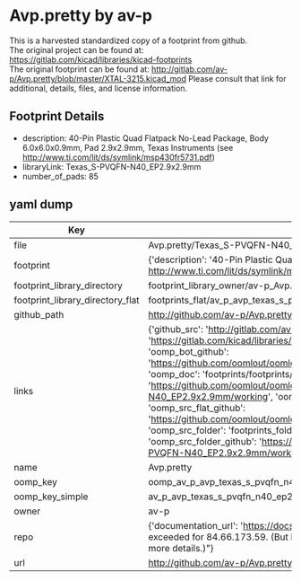 # Avp.pretty by av-p  
This is a harvested standardized copy of a footprint from github.  
The original project can be found at:  
https://gitlab.com/kicad/libraries/kicad-footprints  
The original footprint can be found at:
http://gitlab.com/av-p/Avp.pretty/blob/master/XTAL-3215.kicad_mod
Please consult that link for additional, details, files, and license information.  
## Footprint Details
* description: 40-Pin Plastic Quad Flatpack No-Lead Package, Body 6.0x6.0x0.9mm, Pad 2.9x2.9mm, Texas Instruments (see http://www.ti.com/lit/ds/symlink/msp430fr5731.pdf)  
* libraryLink: Texas_S-PVQFN-N40_EP2.9x2.9mm  
* number_of_pads: 85  
## yaml dump  
| Key | Value |  
| --- | --- |  
| file | Avp.pretty/Texas_S-PVQFN-N40_EP2.9x2.9mm.kicad_mod |  
| footprint | {'description': '40-Pin Plastic Quad Flatpack No-Lead Package, Body 6.0x6.0x0.9mm, Pad 2.9x2.9mm, Texas Instruments (see http://www.ti.com/lit/ds/symlink/msp430fr5731.pdf)', 'libraryLink': 'Texas_S-PVQFN-N40_EP2.9x2.9mm', 'number_of_pads': 85} |  
| footprint_library_directory | footprint_library_owner/av-p_Avp.pretty |  
| footprint_library_directory_flat | footprints_flat/av_p_avp_texas_s_pvqfn_n40_ep2_9x2_9mm/working |  
| github_path | http://github.com/av-p/Avp.pretty/blob/master/Texas_S-PVQFN-N40_EP2.9x2.9mm.kicad_mod |  
| links | {'github_src': 'http://gitlab.com/av-p/Avp.pretty/blob/master/XTAL-3215.kicad_mod', 'github_src_repo': 'https://gitlab.com/kicad/libraries/kicad-footprints', 'oomp_bot': 'footprints/av_p_avp_texas_s_pvqfn_n40_ep2_9x2_9mm/working', 'oomp_bot_github': 'https://github.com/oomlout/oomlout_oomp_footprint_bot/tree/main/footprints/av_p_avp_texas_s_pvqfn_n40_ep2_9x2_9mm/working', 'oomp_doc': 'footprints/footprints/av-p/Avp/Texas_S-PVQFN-N40_EP2.9x2.9mm/working/', 'oomp_doc_github': 'https://github.com/oomlout/oomlout_oomp_footprint_doc/tree/main/footprints/footprints/av-p/Avp/Texas_S-PVQFN-N40_EP2.9x2.9mm/working', 'oomp_src_flat': 'footprints_flat/footprints_flat/av_p_avp_texas_s_pvqfn_n40_ep2_9x2_9mm/working', 'oomp_src_flat_github': 'https://github.com/oomlout/oomlout_oomp_footprint_src/tree/main/footprints_flat/av_p_avp_texas_s_pvqfn_n40_ep2_9x2_9mm/working', 'oomp_src_folder': 'footprints_folder/footprints_folder/av-p/Avp/Texas_S-PVQFN-N40_EP2.9x2.9mm/working', 'oomp_src_folder_github': 'https://github.com/oomlout/oomlout_oomp_footprint_src/tree/main/footprints_folder/av-p/Avp/Texas_S-PVQFN-N40_EP2.9x2.9mm/working'} |  
| name | Avp.pretty |  
| oomp_key | oomp_av_p_avp_texas_s_pvqfn_n40_ep2_9x2_9mm |  
| oomp_key_simple | av_p_avp_texas_s_pvqfn_n40_ep2_9x2_9mm |  
| owner | av-p |  
| repo | {'documentation_url': 'https://docs.github.com/rest/overview/resources-in-the-rest-api#rate-limiting', 'message': "API rate limit exceeded for 84.66.173.59. (But here's the good news: Authenticated requests get a higher rate limit. Check out the documentation for more details.)"} |  
| url | http://github.com/av-p/Avp.pretty |  

